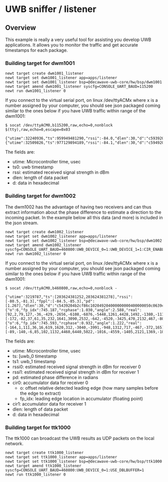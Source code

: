 # UWB sniffer / listener

## Overview
This example is really a very useful tool for assisting you develop UWB applications. It allows you to monitor the traffic and get accurate
timestamps for each package. 

### Building target for dwm1001

```no-highlight
newt target create dwm1001_listener
newt target set dwm1001_listener app=apps/listener
newt target set dwm1001_listener bsp=@decawave-uwb-core/hw/bsp/dwm1001
newt target amend dwm1001_listener syscfg=CONSOLE_UART_BAUD=115200
newt run dwm1001_listener 0
```

If you connect to the virtual serial port, on linux /dev/ttyACMx where x is a number assigned by your computer, you should
see json packaged coming similar to the ones below if you have UWB traffic within range of the dwm1001:
```
$ socat /dev/ttyACM0,b115200,raw,echo=0,nonblock $(tty),raw,echo=0,escape=0x03

{"utime":32240936,"ts":959949481290,"rssi":-84.0,"dlen":30,"d":"c5939204b2cf86c102049204000000000400000050c03791490713000004"}
{"utime":32509826,"ts":977129894189,"rssi":-84.1,"dlen":30,"d":"c5949204b2cf86c1020492040000000004000000500038914d0713000004"}
```

The fields are:

- utime: Microcontroller time, usec
- ts0: uwb timestamp
- rssi: estimated received signal strength in dBm
- dlen: length of data packet
- d: data in hexadecimal


### Building target for dwm1002

The dwm1002 has the advantage of having two receivers and can thus extract information about the phase difference to estimate
a direction to the incoming packet. In the example below all this data (and more) is included in the json stream.

```no-highlight
newt target create dwm1002_listener
newt target set dwm1002_listener app=apps/listener
newt target set dwm1002_listener bsp=@decawave-uwb-core/hw/bsp/dwm1002
newt target amend dwm1002_listener syscfg=CONSOLE_UART_BAUD=460800:UWB_DEVICE_0=1:UWB_DEVICE_1=1:CIR_ENABLED=1:USE_DBLBUFFER=0
newt run dwm1002_listener 0
```

If you connect to the virtual serial port, on linux /dev/ttyACMx where x is a number assigned by your computer, you should
see json packaged coming similar to the ones below if you have UWB traffic within range of the dwm1001:
```
$ socat /dev/ttyACM0,b460800,raw,echo=0,nonblock -

{"utime":3219787,"ts":[203624381252,203624381278],"rssi":[-80.5,-81.3],"fppl":[-84.5,-85.3],"pd":[1.267],"dlen":30,"d":"c5439204b2cf86c102049204000000000400000050c0639c09ba13000004","cir0":{"o":6,"fp_idx":745.187,"rcphase":1.030,"angle":2.588,"real":[92,2,79,127,-36,-429,-2656,-6108,-6876,-5448,1261,4428,1492,-1380,-1113,275],"imag":[-172,-82,37,61,35,232,1641,3090,2532,-642,-4520,-3425,470,2132,467,-806]},"cir1":{"o":6,"fp_idx":745.593,"rcphase":0.932,"angle":1.222,"real":[-164,1,111,36,16,619,1620,312,-3040,-3991,-948,1312,717,-467,-372,165],"imag":[-89,-140,-6,85,102,1132,4460,6440,5022,-1016,-4559,-1405,2121,1369,-1023,-1252]}}

```

The fields are:

- utime: Microcontroller time, usec
- ts: [uwb_0 timestamp
- ts1: uwb_1 timestamp
- rssi0: estimated received signal strength in dBm for receiver 0
- rssi1: estimated received signal strength in dBm for receiver 1
- pd: estimated phase difference in radians
- cir0: accumulator data for receiver 0
  - o: offset relative detected leading edge (how many samples before the edge to extract)
  - fp_idx: leading edge location in accumulator (floating point)
- cir1: accumulator data for receiver 1
- dlen: length of data packet
- d: data in hexadecimal

### Building target for ttk1000

The ttk1000 can broadcast the UWB results as UDP packets on the local network.

```no-highlight
newt target create ttk1000_listener
newt target set ttk1000_listener app=apps/listener
newt target set ttk1000_listener bsp=@decawave-uwb-core/hw/bsp/ttk1000
newt target amend ttk1000_listener syscfg=CONSOLE_UART_BAUD=460800:UWB_DEVICE_0=1:USE_DBLBUFFER=1
newt run ttk1000_listener 0
```

